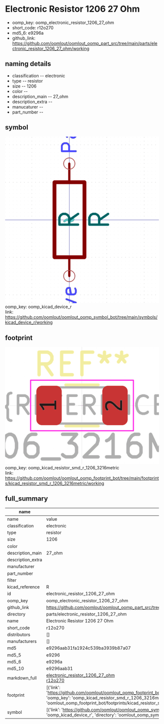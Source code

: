# Electronic Resistor 1206 27 Ohm

  
* oomp_key: oomp_electronic_resistor_1206_27_ohm 
* short_code: r12o270
* md5_6: e9296a  
* github_link: https://github.com/oomlout/oomlout_oomp_part_src/tree/main/parts/electronic_resistor_1206_27_ohm/working  
## naming details
* classification -- electronic
* type -- resistor
* size -- 1206
* color -- 
* description_main -- 27_ohm
* description_extra -- 
* manucaturer -- 
* part_number -- 



## symbol

![](symbol/0/working/working_600.png)  
oomp_key: oomp_kicad_device_r  
link: https://github.com/oomlout/oomlout_oomp_symbol_bot/tree/main/symbols/kicad_device_r/working  

## footprint

![](footprint/0/working/working_600.png)  
oomp_key: oomp_kicad_resistor_smd_r_1206_3216metric  
link: https://github.com/oomlout/oomlout_oomp_footprint_bot/tree/main/footprints/kicad_resistor_smd_r_1206_3216metric/working  

## full_summary
| name | value | 
| --- | --- | 
| name | value | 
| classification | electronic | 
| type | resistor | 
| size | 1206 | 
| color |  | 
| description_main | 27_ohm | 
| description_extra |  | 
| manufacturer |  | 
| part_number |  | 
| filter |  | 
| kicad_reference | R | 
| id | electronic_resistor_1206_27_ohm | 
| oomp_key | oomp_electronic_resistor_1206_27_ohm | 
| github_link | https://github.com/oomlout/oomlout_oomp_part_src/tree/main/parts/electronic_resistor_1206_27_ohm/working | 
| directory | parts/electronic_resistor_1206_27_ohm | 
| name | Electronic Resistor 1206 27 Ohm | 
| short_code | r12o270 | 
| distributors | [] | 
| manufacturers | [] | 
| md5 | e9296aab31fa1924c539ba3939b87a07 | 
| md5_5 | e9296 | 
| md5_6 | e9296a | 
| md5_10 | e9296aab31 | 
| markdown_full | [electronic_resistor_1206_27_ohm](https://github.com/oomlout/oomlout_oomp_part_src/tree/main/parts/electronic_resistor_1206_27_ohm/working)<br>[r12o270](https://github.com/oomlout/oomlout_oomp_part_src/tree/main/parts/electronic_resistor_1206_27_ohm/working)<br> | 
| footprint | [{'link': 'https://github.com/oomlout/oomlout_oomp_footprint_bot/tree/main/foootprntss/kicad_resistor_smd_r_1206_3216metric', 'oomp_key': 'oomp_kicad_resistor_smd_r_1206_3216metric', 'directory': 'oomlout_oomp_footprint_bot/footprints/kicad_resistor_smd_r_1206_3216metric//working/working.kicad_mod'}] | 
| symbol | [{'link': 'https://github.com/oomlout/oomlout_oomp_symbol_bot/tree/main/symbols/kicad_device_r', 'oomp_key': 'oomp_kicad_device_r', 'directory': 'oomlout_oomp_symbol_bot/symbols/kicad_device_r//working/working.kicad_sym'}] | 
